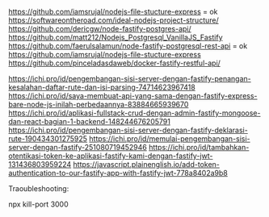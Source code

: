 https://github.com/iamsrujal/nodejs-file-stucture-express = ok
https://softwareontheroad.com/ideal-nodejs-project-structure/
https://github.com/dericgw/node-fastify-postgres-api/
https://github.com/matt212/Nodejs_Postgresql_VanillaJS_Fastify
https://github.com/faerulsalamun/node-fastify-postgresql-rest-api = ok
https://github.com/iamsrujal/nodejs-file-stucture-express
https://github.com/pinceladasdaweb/docker-fastify-restful-api/


https://ichi.pro/id/pengembangan-sisi-server-dengan-fastify-penangan-kesalahan-daftar-rute-dan-isi-parsing-74714623967418
https://ichi.pro/id/saya-membuat-api-yang-sama-dengan-fastify-express-bare-node-js-inilah-perbedaannya-83884665939670
https://ichi.pro/id/aplikasi-fullstack-crud-dengan-admin-fastify-mongoose-dan-react-bagian-1-backend-148244676205791
https://ichi.pro/id/pengembangan-sisi-server-dengan-fastify-deklarasi-rute-190434301275925
https://ichi.pro/id/memulai-pengembangan-sisi-server-dengan-fastify-251080719452946
https://ichi.pro/id/tambahkan-otentikasi-token-ke-aplikasi-fastify-kami-dengan-fastify-jwt-131436803959224
https://javascript.plainenglish.io/add-token-authentication-to-our-fastify-app-with-fastify-jwt-778a8402a9b8


Traoubleshooting:

npx kill-port 3000

